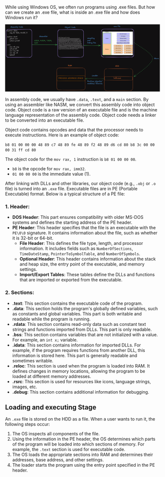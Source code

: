
While using Windows OS, we often run programs using .exe files. But how can we create an .exe file, what is inside an .exe file and how does Windows run it?

<p align="center">
  <img src="./board.png" />
</p>


In assembly code, we usually have `.data`, `.text`, and a `main` section. By using an assembler like NASM, we convert this assembly code into object code. Object code is a raw version of an executable file and is the machine language representation of the assembly code. Object code needs a linker to be converted into an executable file.

Object code contains opcodes and data that the processor needs to execute instructions. Here is an example of object code:

`b8 01 00 00 00 48 89 c7 48 89 fe 48 89 f2 48 89 d6 cd 80 b8 3c 00 00 00 31 ff cd 80`

The object code for the `mov rax, 1` instruction is `b8 01 00 00 00`.

- `b8` is the opcode for `mov rax, imm32`.
- `01 00 00 00` is the immediate value (1).

After linking with DLLs and other libraries, our object code (e.g., `.obj` or `.o` file) is turned into an `.exe` file. Executable files are in PE (Portable Executable) format. Below is a typical structure of a PE file:

### 1. Header:

- **DOS Header**: This part ensures compatibility with older MS-DOS systems and defines the starting address of the PE header.
- **PE Header**: This header specifies that the file is an executable with the `PE\0\0` signature. It contains information about the file, such as whether it is 32-bit or 64-bit.
    - **File Header**: This defines the file type, length, and processor information. It includes fields such as `NumberOfSections`, `TimeDateStamp`, `PointerToSymbolTable`, and `NumberOfSymbols`.
    - **Optional Header**: This header contains information about the stack and heap size, the entry point of the executable, and memory settings.
    - **Import/Export Tables**: These tables define the DLLs and functions that are imported or exported from the executable.

### 2. Sections:

- **.text**: This section contains the executable code of the program.
- **.data**: This section holds the program's globally defined variables, such as constants and global variables. This part is both writable and readable while the program is running.
- **.rdata**: This section contains read-only data such as constant text strings and functions imported from DLLs. This part is only readable.
- **.bss**: This section contains variables that are not initialized with a value. For example, an `int x;` variable.
- **.idata**: This section contains information for imported DLLs. For example, if the program requires functions from another DLL, this information is stored here. This part is generally readable and sometimes writable.
- **.reloc**: This section is used when the program is loaded into RAM. It defines changes in memory locations, allowing the program to be loaded at different memory addresses.
- **.rsrc**: This section is used for resources like icons, language strings, images, etc.
- **.debug**: This section contains additional information for debugging.

## Loading and executing Stage

An `.exe` file is stored on the HDD as a file. When a user wants to run it, the following steps occur:

1. The OS inspects all components of the file.
2. Using the information in the PE header, the OS determines which parts of the program will be loaded into which sections of memory. For example, the `.text` section is used for executable code.
3. The OS loads the appropriate sections into RAM and determines their addresses, base address, and other settings.
4. The loader starts the program using the entry point specified in the PE header.
